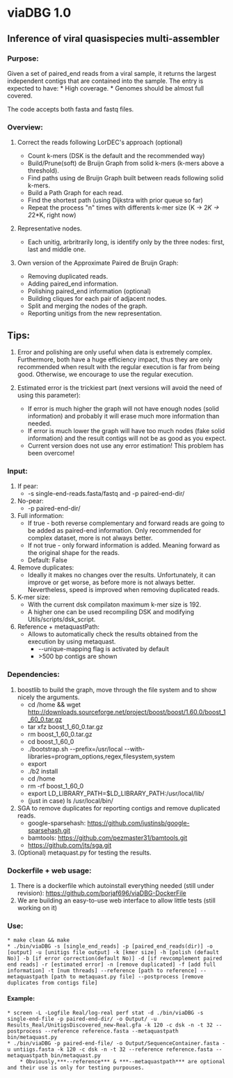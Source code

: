 # viaDBG 1.0
## Inference of viral quasispecies multi-assembler
### Purpose:
Given a set of paired_end reads from a viral sample, it returns the largest independent contigs that are contained into the sample. The entry is expected to have:
	* High coverage.
	* Genomes should be almost full covered.

The code accepts both fasta and fastq files.
### Overview:
1. Correct the reads following LorDEC's approach (optional)
	* Count k-mers (DSK is the default and the recommended way)
	* Build/Prune(soft) de Bruijn Graph from solid k-mers (k-mers above a threshold).
	* Find paths using de Bruijn Graph built between reads following solid k-mers.
	* Build a Path Graph for each read.
	* Find the shortest path (using Dijkstra with prior queue so far)
	* Repeat the process "n" times with differents k-mer size (K -> 2*K -> 2*2*K, right now)

2. Representative nodes.
	* Each unitig, arbritrarily long, is identify only by the three nodes: first, last and middle one.

3. Own version of the Approximate Paired de Bruijn Graph:
	* Removing duplicated reads.
	* Adding paired_end information.
	* Polishing paired_end information (optional) 
	* Building cliques for each pair of adjacent nodes.
	* Split and merging the nodes of the graph.
	* Reporting unitigs from the new representation.

## Tips:
1. Error and polishing are only useful when data is extremely complex. Furthermore, both have a huge efficiency impact, thus they are only recommended when result with the regular execution is far from being good. Otherwise, we encourage to use the regular execution.

2. Estimated error is the trickiest part (next versions will avoid the need of using this parameter):
	* If error is much higher the graph will not have enough nodes (solid information) and probably it will erase much more information than needed.
	* If error is much lower the graph will have too much nodes (fake solid information) and the result contigs will not be as good as you expect.
	* Current version does not use any error estimation! This problem has been overcome!
### Input:
1. If pear:
	* -s single-end-reads.fasta/fastq and -p paired-end-dir/
2. No-pear:
	* -p paired-end-dir/
3. Full information:
	* If true - both reverse complementary and forward reads are going to be added as paired-end information. Only recommended for complex dataset, more is not always better.
	* If not true - only forward information is added. Meaning forward as the original shape for the reads.
	* Default: False
4. Remove duplicates:
	* Ideally it makes no changes over the results. Unfortunately, it can improve or get worse, as before more is not always better. Nevertheless, speed is improved when removing duplicated reads.
5. K-mer size:
	* With the current dsk compilaton maximum k-mer size is 192.
	* A higher one can be used recompiling DSK and modifying Utils/scripts/dsk_script.
6. Reference + metaquastPath:
	* Allows to automatically check the results obtained from the execution by using metaquast. 
		* --unique-mapping flag is activated by default
		* \>500 bp contigs are shown
### Dependencies:
1. boostlib to build the graph, move through the file system and to show nicely the arguments.
	* cd /home && wget http://downloads.sourceforge.net/project/boost/boost/1.60.0/boost_1_60_0.tar.gz 
	* tar xfz boost_1_60_0.tar.gz 
	* rm boost_1_60_0.tar.gz 
	* cd boost_1_60_0 
	* ./bootstrap.sh --prefix=/usr/local --with-libraries=program_options,regex,filesystem,system
	* export  
	* ./b2 install 
	* cd /home 
	* rm -rf boost_1_60_0
	* export LD_LIBRARY_PATH=$LD_LIBRARY_PATH:/usr/local/lib/
	* (just in case) ls /usr/local/bin/
2. SGA to remove duplicates for reporting contigs and remove duplicated reads.
	* google-sparsehash: https://github.com/justinsb/google-sparsehash.git
	* bamtools: https://github.com/pezmaster31/bamtools.git
	* https://github.com/jts/sga.git
3. (Optional) metaquast.py for testing the results.

### Dockerfile + web usage:
1. There is a dockerfile which autoinstall everything needed (still under revision): https://github.com/borjaf696/viaDBG-DockerFile
2. We are building an easy-to-use web interface to allow little tests (still working on it)

### Use:
	* make clean && make
	* ./bin/viaDBG -s [single_end_reads] -p [paired_end_reads(dir)] -o [output] -u [unitigs file output] -k [kmer size] -h [polish (default No)] -b [if error correction(default No)] -d [if revcomplement paired end reads] -r [estimated error] -n [remove duplicated] -f [add full information] -t [num threads] --reference [path to reference] --metaquastpath [path to metaquast.py file] --postprocess [remove duplicates from contigs file]

#### Example:
	* screen -L -Logfile Real/log-real perf stat -d ./bin/viaDBG -s single-end-file -p paired-end-dir/ -o Output/ -u Results_Real/UnitigsDiscovered_new-Real.gfa -k 120 -c dsk -n -t 32 --postprocess --reference reference.fasta --metaquastpath bin/metaquast.py
	* ./bin/viaDBG -p paired-end-file/ -o Output/SequenceContainer.fasta -u untiigs.fasta -k 120 -c dsk -n -t 32 --reference reference.fasta --metaquastpath bin/metaquast.py
		* Obviously,***--reference*** & ***--metaquastpath*** are optional and their use is only for testing purpouses.

